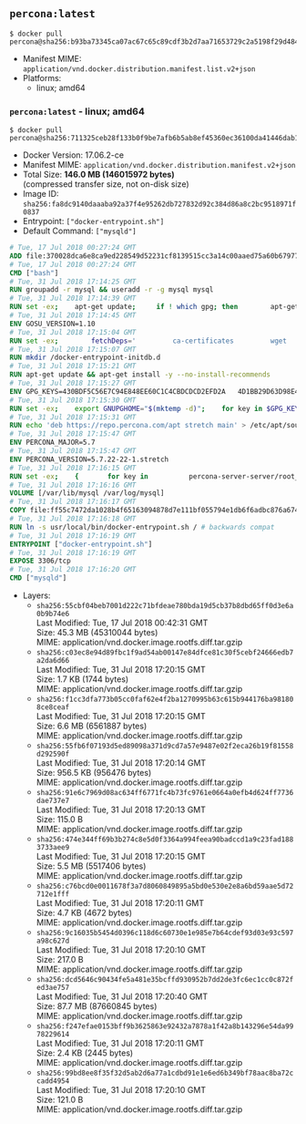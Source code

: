 ## `percona:latest`

```console
$ docker pull percona@sha256:b93ba73345ca07ac67c65c89cdf3b2d7aa71653729c2a5198f29d48400c16f65
```

-	Manifest MIME: `application/vnd.docker.distribution.manifest.list.v2+json`
-	Platforms:
	-	linux; amd64

### `percona:latest` - linux; amd64

```console
$ docker pull percona@sha256:711325ceb28f133b0f9be7afb6b5ab8ef45360ec36100da41446dab15d0869e2
```

-	Docker Version: 17.06.2-ce
-	Manifest MIME: `application/vnd.docker.distribution.manifest.v2+json`
-	Total Size: **146.0 MB (146015972 bytes)**  
	(compressed transfer size, not on-disk size)
-	Image ID: `sha256:fa8dc9140daaaba92a37f4e95262db727832d92c384d86a8c2bc9518971f0837`
-	Entrypoint: `["docker-entrypoint.sh"]`
-	Default Command: `["mysqld"]`

```dockerfile
# Tue, 17 Jul 2018 00:27:24 GMT
ADD file:370028dca6e8ca9ed228549d52231cf8139515cc3a14c00aaed75a60b679775f in / 
# Tue, 17 Jul 2018 00:27:24 GMT
CMD ["bash"]
# Tue, 31 Jul 2018 17:14:25 GMT
RUN groupadd -r mysql && useradd -r -g mysql mysql
# Tue, 31 Jul 2018 17:14:39 GMT
RUN set -ex; 	apt-get update; 	if ! which gpg; then 		apt-get install -y --no-install-recommends gnupg; 	fi; 	if ! gpg --version | grep -q '^gpg (GnuPG) 1\.'; then 		 apt-get install -y --no-install-recommends dirmngr; 	fi; 	rm -rf /var/lib/apt/lists/*
# Tue, 31 Jul 2018 17:14:45 GMT
ENV GOSU_VERSION=1.10
# Tue, 31 Jul 2018 17:15:04 GMT
RUN set -ex; 		fetchDeps=' 		ca-certificates 		wget 	'; 	apt-get update; 	apt-get install -y --no-install-recommends $fetchDeps; 	rm -rf /var/lib/apt/lists/*; 		dpkgArch="$(dpkg --print-architecture | awk -F- '{ print $NF }')"; 	wget -O /usr/local/bin/gosu "https://github.com/tianon/gosu/releases/download/$GOSU_VERSION/gosu-$dpkgArch"; 	wget -O /usr/local/bin/gosu.asc "https://github.com/tianon/gosu/releases/download/$GOSU_VERSION/gosu-$dpkgArch.asc"; 		export GNUPGHOME="$(mktemp -d)"; 	gpg --keyserver ha.pool.sks-keyservers.net --recv-keys B42F6819007F00F88E364FD4036A9C25BF357DD4; 	gpg --batch --verify /usr/local/bin/gosu.asc /usr/local/bin/gosu; 	command -v gpgconf > /dev/null && gpgconf --kill all || :; 	rm -r "$GNUPGHOME" /usr/local/bin/gosu.asc; 		chmod +x /usr/local/bin/gosu; 	gosu nobody true; 		apt-get purge -y --auto-remove $fetchDeps
# Tue, 31 Jul 2018 17:15:07 GMT
RUN mkdir /docker-entrypoint-initdb.d
# Tue, 31 Jul 2018 17:15:21 GMT
RUN apt-get update && apt-get install -y --no-install-recommends 		apt-transport-https ca-certificates 		pwgen 	&& rm -rf /var/lib/apt/lists/*
# Tue, 31 Jul 2018 17:15:27 GMT
ENV GPG_KEYS=430BDF5C56E7C94E848EE60C1C4CBDCDCD2EFD2A 	4D1BB29D63D98E422B2113B19334A25F8507EFA5
# Tue, 31 Jul 2018 17:15:30 GMT
RUN set -ex; 	export GNUPGHOME="$(mktemp -d)"; 	for key in $GPG_KEYS; do 		gpg --keyserver ha.pool.sks-keyservers.net --recv-keys "$key"; 	done; 	gpg --export $GPG_KEYS > /etc/apt/trusted.gpg.d/percona.gpg; 	command -v gpgconf > /dev/null && gpgconf --kill all || :; 	rm -r "$GNUPGHOME"; 	apt-key list
# Tue, 31 Jul 2018 17:15:31 GMT
RUN echo 'deb https://repo.percona.com/apt stretch main' > /etc/apt/sources.list.d/percona.list
# Tue, 31 Jul 2018 17:15:47 GMT
ENV PERCONA_MAJOR=5.7
# Tue, 31 Jul 2018 17:15:47 GMT
ENV PERCONA_VERSION=5.7.22-22-1.stretch
# Tue, 31 Jul 2018 17:16:15 GMT
RUN set -ex; 	{ 		for key in 			percona-server-server/root_password 			percona-server-server/root_password_again 			"percona-server-server-$PERCONA_MAJOR/root-pass" 			"percona-server-server-$PERCONA_MAJOR/re-root-pass" 		; do 			echo "percona-server-server-$PERCONA_MAJOR" "$key" password 'unused'; 		done; 	} | debconf-set-selections; 	apt-get update; 	apt-get install -y 		percona-server-server-$PERCONA_MAJOR=$PERCONA_VERSION 	; 	rm -rf /var/lib/apt/lists/*; 	sed -ri 's/^user\s/#&/' /etc/mysql/my.cnf; 	rm -rf /var/lib/mysql; 	mkdir -p /var/lib/mysql /var/run/mysqld; 	chown -R mysql:mysql /var/lib/mysql /var/run/mysqld; 	chmod 777 /var/run/mysqld; 	find /etc/mysql/ -name '*.cnf' -print0 		| xargs -0 grep -lZE '^(bind-address|log)' 		| xargs -rt -0 sed -Ei 's/^(bind-address|log)/#&/'; 	echo '[mysqld]\nskip-host-cache\nskip-name-resolve' > /etc/mysql/conf.d/docker.cnf
# Tue, 31 Jul 2018 17:16:16 GMT
VOLUME [/var/lib/mysql /var/log/mysql]
# Tue, 31 Jul 2018 17:16:17 GMT
COPY file:ff55c7472da1028b4f65163094878d7e111bf055794e1db6f6adbc876a67481b in /usr/local/bin/ 
# Tue, 31 Jul 2018 17:16:18 GMT
RUN ln -s usr/local/bin/docker-entrypoint.sh / # backwards compat
# Tue, 31 Jul 2018 17:16:19 GMT
ENTRYPOINT ["docker-entrypoint.sh"]
# Tue, 31 Jul 2018 17:16:19 GMT
EXPOSE 3306/tcp
# Tue, 31 Jul 2018 17:16:20 GMT
CMD ["mysqld"]
```

-	Layers:
	-	`sha256:55cbf04beb7001d222c71bfdeae780bda19d5cb37b8dbd65ff0d3e6a0b9b74e6`  
		Last Modified: Tue, 17 Jul 2018 00:42:31 GMT  
		Size: 45.3 MB (45310044 bytes)  
		MIME: application/vnd.docker.image.rootfs.diff.tar.gzip
	-	`sha256:c03ec8e94d89fbc1f9ad54ab00147e84dfce81c30f5cebf24666edb7a2da6d66`  
		Last Modified: Tue, 31 Jul 2018 17:20:15 GMT  
		Size: 1.7 KB (1744 bytes)  
		MIME: application/vnd.docker.image.rootfs.diff.tar.gzip
	-	`sha256:f1cc3dfa773b05cc0faf62e4f2ba1270995b63c615b944176ba981808ce8ceaf`  
		Last Modified: Tue, 31 Jul 2018 17:20:15 GMT  
		Size: 6.6 MB (6561887 bytes)  
		MIME: application/vnd.docker.image.rootfs.diff.tar.gzip
	-	`sha256:55fb6f07193d5ed89098a371d9cd7a57e9487e02f2eca26b19f81558d292590f`  
		Last Modified: Tue, 31 Jul 2018 17:20:14 GMT  
		Size: 956.5 KB (956476 bytes)  
		MIME: application/vnd.docker.image.rootfs.diff.tar.gzip
	-	`sha256:91e6c7969d08ac634ff6771fc4b73fc9761e0664a0efb4d624ff7736dae737e7`  
		Last Modified: Tue, 31 Jul 2018 17:20:13 GMT  
		Size: 115.0 B  
		MIME: application/vnd.docker.image.rootfs.diff.tar.gzip
	-	`sha256:474e344ff69b3b274c8e5d0f3364a994feea90badccd1a9c23fad1883733aee9`  
		Last Modified: Tue, 31 Jul 2018 17:20:15 GMT  
		Size: 5.5 MB (5517406 bytes)  
		MIME: application/vnd.docker.image.rootfs.diff.tar.gzip
	-	`sha256:c76bcd0e0011678f3a7d8060849895a5bd0e530e2e8a6bd59aae5d72712e1fff`  
		Last Modified: Tue, 31 Jul 2018 17:20:11 GMT  
		Size: 4.7 KB (4672 bytes)  
		MIME: application/vnd.docker.image.rootfs.diff.tar.gzip
	-	`sha256:9c16035b5454d0396c118d6c60730e1e985e7b64cdef93d03e93c597a98c627d`  
		Last Modified: Tue, 31 Jul 2018 17:20:10 GMT  
		Size: 217.0 B  
		MIME: application/vnd.docker.image.rootfs.diff.tar.gzip
	-	`sha256:dcd5646c90434fe5a481e35bcffd930952b7dd2de3fc6ec1cc0c872fed3ae757`  
		Last Modified: Tue, 31 Jul 2018 17:20:40 GMT  
		Size: 87.7 MB (87660845 bytes)  
		MIME: application/vnd.docker.image.rootfs.diff.tar.gzip
	-	`sha256:f247efae0153bff9b3625863e92432a7878a1f42a8b143296e54da9978229614`  
		Last Modified: Tue, 31 Jul 2018 17:20:11 GMT  
		Size: 2.4 KB (2445 bytes)  
		MIME: application/vnd.docker.image.rootfs.diff.tar.gzip
	-	`sha256:99bd8ee8f35f32d5ab2d6a77a1cdbd91e1e6ed6b349bf78aac8ba72ccadd4954`  
		Last Modified: Tue, 31 Jul 2018 17:20:10 GMT  
		Size: 121.0 B  
		MIME: application/vnd.docker.image.rootfs.diff.tar.gzip

